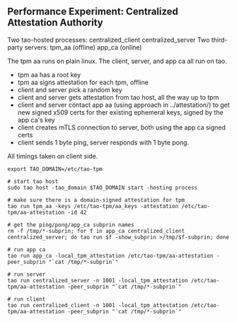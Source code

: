 Performance Experiment: Centralized Attestation Authority
---------------------------------------------------------

Two tao-hosted processes:
 centralized_client
 centralized_server
Two third-party servers:
 tpm_aa (offline)
 app_ca (online)

The tpm aa runs on plain linux. The client, server, and app ca all run on tao.
 - tpm aa has a root key
 - tpm aa signs attestation for each tpm, offline
 - client and server pick a random key
 - client and server gets attestation from tao host, all the way up to tpm
 - client and server contact app aa (using approach in ../attestation/) to get 
   new signed x509 certs for ther existing ephemeral keys, signed by the
   app ca's key
 - client creates mTLS connection to server, both using the app ca signed certs
 - client sends 1 byte ping, server responds with 1 byte pong.

All timings taken on client side.

    export TAO_DOMAIN=/etc/tao-tpm

    # start tao host
    sudo tao host -tao_domain $TAO_DOMAIN start -hosting process

    # make sure there is a domain-signed attestation for tpm
    tao run tpm_aa -keys /etc/tao-tpm/aa_keys -attestation /etc/tao-tpm/aa-attestation -id 42

    # get the ping/pong/app_ca subprin names
    rm -f /tmp/*-subprin; for f in app_ca centralized_client centralized_server; do tao run $f -show_subprin >/tmp/$f-subprin; done

    # run app ca
    tao run app_ca -local_tpm_attestation /etc/tao-tpm/aa-attestation -peer_subprin "`cat /tmp/*-subprin`"

    # run server
    tao run centralized_server -n 1001 -local_tpm_attestation /etc/tao-tpm/aa-attestation -peer_subprin "`cat /tmp/*-subprin`"

    # run client
    tao run centralized_client -n 1001 -local_tpm_attestation /etc/tao-tpm/aa-attestation -peer_subprin "`cat /tmp/*-subprin`"

